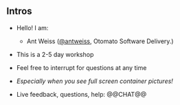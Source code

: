 ## Intros

 - Hello! I am:

   - Ant Weiss ([@antweiss](https://twitter.com/antweiss), Otomato Software Delivery.)

- This is a 2-5 day workshop

- Feel free to interrupt for questions at any time

- *Especially when you see full screen container pictures!*

- Live feedback, questions, help: @@CHAT@@
